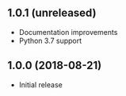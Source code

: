1.0.1 (unreleased)
------------------

* Documentation improvements
* Python 3.7 support


1.0.0 (2018-08-21)
------------------

* Initial release
